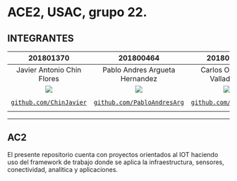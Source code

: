 # ACE2, USAC, grupo 22.
## INTEGRANTES
|   201801370                    |   201800464                        |   201801434                    |   201800634                  |   201602935                        |
|:------------------------------:|:----------------------------------:|:------------------------------:|:----------------------------:|:----------------------------------:|
|   Javier Antonio Chin Flores   |   Pablo Andres Argueta Hernandez   |   Carlos Ojani NG Valladares   |   Anthony Fernando Son Mux   |   Lourdes Mishel Lorenzana Ochoa   |
|  [![](https://github.com/ChinJavier.png?size=120)](https://github.com/ChinJavier) |   [![](https://github.com/PabloAndresArg.png?size=120)](https://github.com/PabloAndresArg)   |   [![](https://github.com/carlosngv.png?size=120)](https://github.com/carlosngv)   |   [![](https://github.com/LinkSon-PC.png?size=120)](https://github.com/LinkSon-PC)   |   [![](https://github.com/loumisha96.png?size=120)](https://github.com/loumisha96)   |
|   <a href="https://github.com/ChinJavier" target="_blank">`github.com/ChinJavier`</a>   | <a href="https://github.com/PabloAndresArg" target="_blank">`github.com/PabloAndresArg`</a>|   <a href="https://github.com/carlosngv" target="_blank">`github.com/carlosngv`</a>   |   <a href="https://github.com/LinkSon-PC" target="_blank">`github.com/LinkSon-PC`</a>   |   <a href="https://github.com/loumisha96" target="_blank">`github.com/loumisha96`</a>   |

***
## AC2
El presente repositorio cuenta con proyectos orientados al IOT haciendo uso del framework de trabajo donde se aplica la infraestructura, sensores, conectividad, analítica y aplicaciones.

